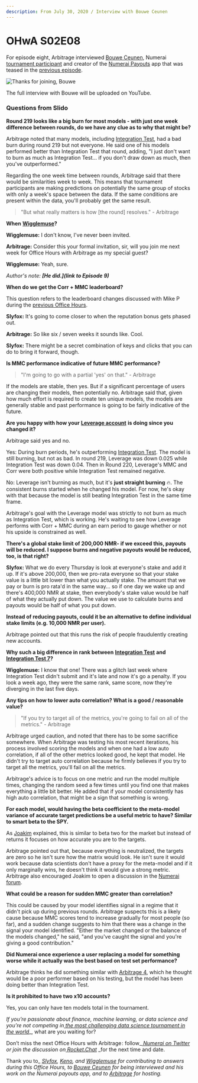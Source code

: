 ```yaml
---
description: From July 30, 2020 / Interview with Bouwe Ceunen
---
```


# OHwA S02E08

For episode eight, Arbitrage interviewed [Bouwe Ceunen](https://twitter.com/BouweCeunen), Numerai [tournament participant](https://numer.ai/ceunen) and creator of the [Numerai Payouts](https://twitter.com/NPayouts) app that was teased in the [previous episode](ohwa-s02e07.md#office-hours-exclusive-preview).

![Thanks for joining, Bouwe](../../../.gitbook/assets/hello.gif)

The full interview with Bouwe will be uploaded on YouTube.

### Questions from Slido

**Round 219 looks like a big burn for most models - with just one week difference between rounds, do we have any clue as to why that might be?**

Arbitrage noted that many models, including [Integration Test](https://numer.ai/integration\_test), had a bad burn during round 219 but not everyone. He said one of his models performed better than Integration Test that round, adding, "I just don't want to burn as much as Integration Test... if you don't draw down as much, then you've outperformed."

Regarding the one week time between rounds, Arbitrage said that there would be similarities week to week. This means that tournament participants are making predictions on potentially the same group of stocks with only a week's space between the data. If the same conditions are present within the data, you'll probably get the same result.

> "But what really matters is how \[the round] resolves." - Arbitrage

**When** [**Wigglemuse**](https://numer.ai/wigglemuse)**?**

**Wigglemuse:** I don't know, I've never been invited.

**Arbitrage:** Consider this your formal invitation, sir, will you join me next week for Office Hours with Arbitrage as my special guest?

**Wigglemuse:** Yeah, sure.

_Author's note: **\[He did.]\(link to Episode 9)**_

**When do we get the Corr + MMC leaderboard?**

This question refers to the leaderboard changes discussed with Mike P during the [previous Office Hours](ohwa-s02e07.md#discussion-with-mike-p).

**Slyfox:** It's going to come closer to when the reputation bonus gets phased out.

**Arbitrage:** So like six / seven weeks it sounds like. Cool.

**Slyfox:** There might be a secret combination of keys and clicks that you can do to bring it forward, though.

**Is MMC performance indicative of future MMC performance?**

> "I'm going to go with a partial 'yes' on that." - Arbitrage

If the models are stable, then yes. But if a significant percentage of users are changing their models, then potentially no. Arbitrage said that, given how much effort is required to create ten unique models, the models are generally stable and past performance is going to be fairly indicative of the future.

**Are you happy with how your** [**Leverage account**](https://numer.ai/leverage) **is doing since you changed it?**

Arbitrage said yes and no.

Yes: During burn periods, he's outperforming [Integration Test](https://numer.ai/integration\_test). The model is still burning, but not as bad. In round 219, Leverage was down 0.025 while Integration Test was down 0.04. Then in Round 220, Leverage's MMC and Corr were both positive while Integration Test remained negative.

No: Leverage isn't burning as much, but it's **just straight burning** 🔥. The consistent burns started when he changed his model. For now, he's okay with that because the model is still beating Integration Test in the same time frame.

Arbitrage's goal with the Leverage model was strictly to not burn as much as Integration Test, which is working. He's waiting to see how Leverage performs with Corr + MMC during an earn period to gauge whether or not his upside is constrained as well.

**There's a global stake limit of 200,000 NMR- if we exceed this, payouts will be reduced. I suppose burns and negative payouts would be reduced, too, is that right?**

**Slyfox:** What we do every Thursday is look at everyone's stake and add it up. If it's above 200,000, then we pro-rata everyone so that your stake value is a little bit lower than what you actually stake. The amount that we pay or burn is pro rata'd in the same way... so if one day we wake up and there's 400,000 NMR at stake, then everybody's stake value would be half of what they actually put down. The value we use to calculate burns and payouts would be half of what you put down.

**Instead of reducing payouts, could it be an alternative to define individual stake limits (e.g. 10,000 NMR per user).**

Arbitrage pointed out that this runs the risk of people fraudulently creating new accounts.

**Why such a big difference in rank between** [**Integration Test**](http://numer.ai/integration\_test) **and** [**Integration Test 7**](https://numer.ai/integration\_test\_7)**?**

**Wigglemuse:** I know that one! There was a glitch last week where Integration Test didn't submit and it's late and now it's go a penalty. If you look a week ago, they were the same rank, same score, now they're diverging in the last five days.

**Any tips on how to lower auto correlation? What is a good / reasonable value?**

> "If you try to target all of the metrics, you're going to fail on all of the metrics." - Arbitrage

Arbitrage urged caution, and noted that there has to be some sacrifice somewhere. When Arbitrage was testing his most recent iterations, his process involved scoring the models and when one had a low auto correlation, if all of the other metrics looked good, he kept that model. He didn't try to target auto correlation because he firmly believes if you try to target all the metrics, you'll fail on all the metrics.

Arbitrage's advice is to focus on one metric and run the model multiple times, changing the random seed a few times until you find one that makes everything a little bit better. He added that if your model consistently has high auto correlation, that might be a sign that something is wrong.

**For each model, would having the beta coefficient to the meta-model variance of accurate target predictions be a useful metric to have? Similar to smart beta to the SPY.**

As [Joakim](https://numer.ai/joakim\_arvidsson) explained, this is similar to beta two for the market but instead of returns it focuses on how accurate you are to the targets.

Arbitrage pointed out that, because everything is neutralized, the targets are zero so he isn't sure how the matrix would look. He isn't sure it would work because data scientists don't have a proxy for the meta-model and if it only marginally wins, he doesn't think it would give a strong metric. Arbitrage also encouraged Joakim to open a discussion in the [Numerai forum](https://forum.numer.ai).

**What could be a reason for sudden MMC greater than correlation?**

This could be caused by your model identifies signal in a regime that it didn't pick up during previous rounds. Arbitrage suspects this is a likely cause because MMC scores tend to increase gradually for most people (so far), and a sudden change suggests to him that there was a change in the signal your model identified. "Either the market changed or the balance of the models changed," he said, "and you've caught the signal and you're giving a good contribution."

**Did Numerai once experience a user replacing a model for something worse while it actually was the best based on test set performance?**

Arbitrage thinks he did something similar with [Arbitrage 4](https://numer.ai/arbitrage4), which he thought would be a poor performer based on his testing, but the model has been doing better than Integration Test.

**Is it prohibited to have two x10 accounts?**

Yes, you can only have ten models total in the tournament.

_If you’re passionate about finance, machine learning, or data science and you’re not competing in_[ _the most challenging data science tournament in the world_](https://numer.ai/tournament)\_, what are you waiting for?

Don’t miss the next Office Hours with Arbitrage : follow\_[ _Numerai on Twitter_](http://twitter.com/numerai) _or join the discussion on_[ _Rocket.Chat_](https://community.numer.ai/home) \_for the next time and date.

Thank you to\_ [_Slyfox_](https://twitter.com/ansonschu)_,_ [_Keno_](https://numer.ai/wander)_, and_ [_Wigglemuse_](https://numer.ai/wigglemuse) _for contributing to answers during this Office Hours, to_ [_Bouwe Ceunen_](https://twitter.com/BouweCeunen) _for being interviewed and his work on the Numerai payouts app,_ _and to_ [_Arbitrage_](https://numer.ai/arbitrage) _for hosting._
